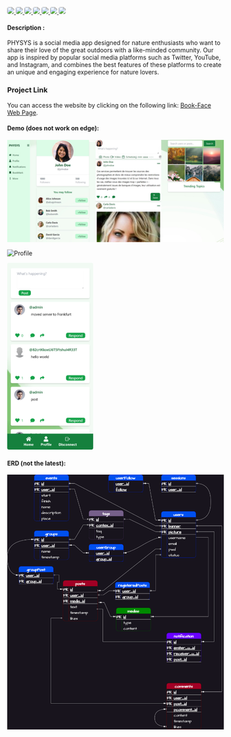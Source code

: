 

<a href="https://fr.reactjs.org/"> 
    <img src="https://img.shields.io/badge/React-20232A?style=for-the-badge&logo=react&logoColor=61DAFB" style="border-radius:4px"/>
</a> 
    <a href="https://tailwindcss.com/"> 
    <img src="https://img.shields.io/badge/Tailwind_CSS-38B2AC?style=for-the-badge&logo=tailwind-css&logoColor=white" style="border-radius:4px"/>
</a>


<a href="https://nodejs.org/en/docs/"> 
    <img src="https://img.shields.io/badge/Node.js-43853D?style=for-the-badge&logo=node.js&logoColor=white" style="border-radius:4px"/>
</a> 
<a href="https://www.mysql.com/fr/"> 
    <img src="https://img.shields.io/badge/MySQL-005C84?style=for-the-badge&logo=mysql&logoColor=white" style="border-radius:4px"/>
</a>
<a href="https://expressjs.com/"> 
    <img src="https://img.shields.io/badge/Express.js-404D59?style=for-the-badge" style="border-radius:4px"/>
</a> 
<a href="https://vercel.com/"> 
    <img src="https://img.shields.io/badge/Vercel-000000.svg?style=for-the-badge&logo=Vercel&logoColor=white" style="border-radius:4px"/>
</a>
<a href="https://planetscale.com/"> 
    <img src="https://img.shields.io/badge/PlanetScale-000000.svg?style=for-the-badge&logo=PlanetScale&logoColor=white" style="border-radius:4px"/>
</a> 


#### Description :

PHYSYS is a social media app designed for nature enthusiasts who want to share their love of the great outdoors with a like-minded community. Our app is inspired by popular social media platforms such as Twitter, YouTube, and Instagram, and combines the best features of these platforms to create an unique and engaging experience for nature lovers.

### Project Link
You can access the website by clicking on the following link: [Book-Face Web Page](https://bilallamrani.github.io/Book-Face/).


#### Demo (does not work on edge):
<!-- <a href="https://liolle.github.io/BookFace/"> 
<img src="./homePage.png" style="border-radius:4px"/>
</a> -->

![Home](https://github.com/Bilallamrani/Book-Face/blob/main/HomePage.jpg?raw=true)

![Profile](https://github.com/Bilallamrani/Book-Face/assets/119407722/36d747f4-377d-4037-9f3c-e6fb6cd39e66)

<a href="https://liolle.github.io/BookFace/"> 
<img src="./homeMobile.png" style="border-radius:4px; width:200px"/>
</a>

#### ERD (not the latest):
![](https://raw.githubusercontent.com/liolle/BookFace/main/Backend/imgs/dbERD.png)
